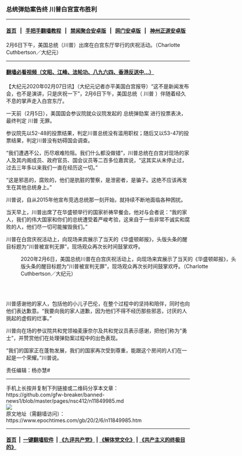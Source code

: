 ### 总统弹劾案告终 川普白宫宣布胜利
------------------------

#### [首页](https://github.com/gfw-breaker/banned-news1/blob/master/README.md) &nbsp;&nbsp;|&nbsp;&nbsp; [手把手翻墙教程](https://github.com/gfw-breaker/guides/wiki) &nbsp;&nbsp;|&nbsp;&nbsp; [禁闻聚合安卓版](https://github.com/gfw-breaker/bn-android) &nbsp;&nbsp;|&nbsp;&nbsp; [网门安卓版](https://github.com/oGate2/oGate) &nbsp;&nbsp;|&nbsp;&nbsp; [神州正道安卓版](https://github.com/SzzdOgate/update) 



<div><img alt="" class="aligncenter wp-post-image" src="https://i.epochtimes.com/assets/uploads/2020/02/15f0ec178edc04b3_ttl7dayuAx_Trump-2-600x400.jpg"/>
<div class="red16 caption">
 2月6日下午，美国总统（川普）出席在白宫东厅举行的庆祝活动。（Charlotte Cuthbertson／大纪元）
</div>
</div><hr/>

#### [翻墙必看视频（文昭、江峰、法轮功、八九六四、香港反送中...）](http://167.172.214.107/home.html)

<div><p>
 【大纪元2020年02月07日讯】（大纪元记者亦平美国白宫报导）“这不是新闻发布会，也不是演讲，只是庆祝一下”，2月6日下午，美国总统（
 <ok href="https://www.epochtimes.com/gb/tag/%E5%B7%9D%E6%99%AE.html">
  川普
 </ok>
 ）伴随着经久不息的掌声走入白宫东厅。
</p>
<p>
 一天前（2月5日），美国国会参议院就众议院发起的
 <ok href="https://www.epochtimes.com/gb/tag/%E6%80%BB%E7%BB%9F%E5%BC%B9%E5%8A%BE%E6%A1%88.html">
  总统弹劾案
 </ok>
 进行投票表决，最终判定
 <ok href="https://www.epochtimes.com/gb/tag/%E5%B7%9D%E6%99%AE.html">
  川普
 </ok>
 无罪。
</p>
<p>
 参议院先以52-48的投票结果，判定川普总统没有滥用职权；随后又以53-47的投票结果，判定川普没有妨碍国会调查。
</p>
<p>
 “我们遭遇不公，历尽艰难险阻。我们什么都没做错”，川普总统在白宫对现场的家人及其内阁成员、政府官员、国会议员等二百多位嘉宾说，“这其实从未停止过，过去三年多以来我们一直在经历这一切。”
</p>
<p>
 “这是邪恶的，腐败的，他们是肮脏的警察，是泄密者，是骗子。这绝不应该再发生在其他总统身上。”
</p>
<p>
 川普说，自从2015年他宣布竞选总统那一刻开始，就持续不断地面临各种困扰。
</p>
<p>
 当天早上，川普出席了在华盛顿举行的国家祈祷早餐会。他对与会者说：“我的家人，我们的伟大国家和你们的总统遭受着严峻考验，这来自于一些非常不诚实和腐败的人，他们尽一切可能摧毁我们。”
</p>
<p>
 川普在白宫庆祝活动上，向现场来宾展示了当天的《华盛顿邮报》，头版头条的醒目标题为“川普被宣判无罪”，现场观众再次长时间鼓掌欢呼。
</p>
<p>
</p>
<figure class="wp-caption aligncenter" id="attachment_11849997" style="width: 600px">
 <ok href="http://i.epochtimes.com/assets/uploads/2020/02/15f0ec178edc04b3_ttl7dayQuk_Trump-1.jpg">
  <img alt="" class="size-large wp-image-11849997" src="http://i.epochtimes.com/assets/uploads/2020/02/15f0ec178edc04b3_ttl7dayQuk_Trump-1-600x400.jpg"/>
 </ok>
 <br/><figcaption class="wp-caption-text">
  2020年2月6日，美国总统川普在白宫庆祝活动上，向现场来宾展示了当天的《华盛顿邮报》，头版头条的醒目标题为“川普被宣判无罪”，现场观众再次长时间鼓掌欢呼。（Charlotte Cuthbertson／大纪元）
 </figcaption><br/>
</figure><br/>
<p>
 川普感谢他的家人，包括他的小儿子巴伦，在整个过程中的坚持和陪伴，同时也向他们表达歉意。“我要向我的家人道歉，因为他们不得不经历那些邪恶，讨厌的人挑起的虚假的烂事。”
</p>
<p>
 川普向在场的参议院共和党领袖麦康奈尔及共和党议员表示感谢，把他们称为“勇士”，并赞赏他们在处理弹劾案过程中的出色表现。
</p>
<p>
 “我们的国家正在蓬勃发展，我们的国家再次受到尊重，能跟这个房间的人们在一起是一个荣耀。”川普说。
</p>
<p>
 责任编辑：杨亦慧#
</p>
</div>
<hr/>
手机上长按并复制下列链接或二维码分享本文章：<br/>
https://github.com/gfw-breaker/banned-news1/blob/master/pages/nsc412/n11849985.md <br/>
<a href='https://github.com/gfw-breaker/banned-news1/blob/master/pages/nsc412/n11849985.md'><img src='https://github.com/gfw-breaker/banned-news1/blob/master/pages/nsc412/n11849985.md.png'/></a> <br/>
原文地址（需翻墙访问）：https://www.epochtimes.com/gb/20/2/6/n11849985.htm


------------------------
#### [首页](https://github.com/gfw-breaker/banned-news1/blob/master/README.md) &nbsp;|&nbsp; [一键翻墙软件](https://github.com/gfw-breaker/nogfw/blob/master/README.md) &nbsp;| [《九评共产党》](https://github.com/gfw-breaker/9ping.md/blob/master/README.md#九评之一评共产党是什么) | [《解体党文化》](https://github.com/gfw-breaker/jtdwh.md/blob/master/README.md) | [《共产主义的终极目的》](https://github.com/gfw-breaker/gczydzjmd.md/blob/master/README.md)


<img src='http://gfw-breaker.win/banned-news/pages/nsc412/n11849985.md' width='0px' height='0px'/>